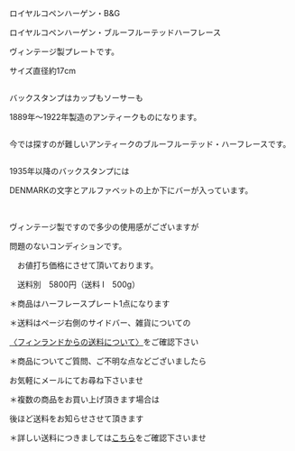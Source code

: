<link rel="stylesheet" type="text/css" href="/assets/css/styles.css">

ロイヤルコペンハーゲン・B&amp;G

ロイヤルコペンハーゲン・ブルーフルーテッドハーフレース

ヴィンテージ製プレートです。

 サイズ直径約17cm

<img alt="" src="http://blog.cnobi.jp/v1/blog/user/71e35865e9e62f3f9d70420d6124d2ab/1582320748"/> 

バックスタンプはカップもソーサーも

1889年〜1922年製造のアンティークものになります。

<img alt="" src="http://blog.cnobi.jp/v1/blog/user/71e35865e9e62f3f9d70420d6124d2ab/1582320760"/> 

今では探すのが難しいアンティークのブルーフルーテッド・ハーフレースです。

<img alt="" src="http://blog.cnobi.jp/v1/blog/user/71e35865e9e62f3f9d70420d6124d2ab/1582320774"/> 

1935年以降のバックスタンプには

DENMARKの文字とアルファベットの上か下にバーが入っています。

<img alt="" src="http://blog.cnobi.jp/v1/blog/user/71e35865e9e62f3f9d70420d6124d2ab/1582320797"/> 

<img alt="" src="http://blog.cnobi.jp/v1/blog/user/71e35865e9e62f3f9d70420d6124d2ab/1582320811"/> 

<img alt="" src="http://blog.cnobi.jp/v1/blog/user/71e35865e9e62f3f9d70420d6124d2ab/1582320812"/> 

<img alt="" src="http://blog.cnobi.jp/v1/blog/user/71e35865e9e62f3f9d70420d6124d2ab/1582320813"/> 

<img alt="" src="http://blog.cnobi.jp/v1/blog/user/71e35865e9e62f3f9d70420d6124d2ab/1582320814"/> 

ヴィンテージ製ですので多少の使用感がございますが

問題のないコンディションです。

　お値打ち価格にさせて頂いております。

　送料別　5800円（送料 I　500g）

＊商品はハーフレースプレート1点になります

＊送料はページ右側のサイドバー、雑貨についての

[〈フィンランドからの送料について〉](https://dkzakka.github.io/2005/03/31/雑貨について.html)をご確認下さい

＊商品についてご質問、ご不明な点などございましたら

お気軽にメールにてお尋ね下さいませ

 

 ＊複数の商品をお買い上げ頂きます場合は

 後ほど送料をお知らせさせて頂きます

 ＊詳しい送料につきましては[こちら](http://dkzakka.blog.shinobi.jp/Entry/3385/)をご確認下さいませ